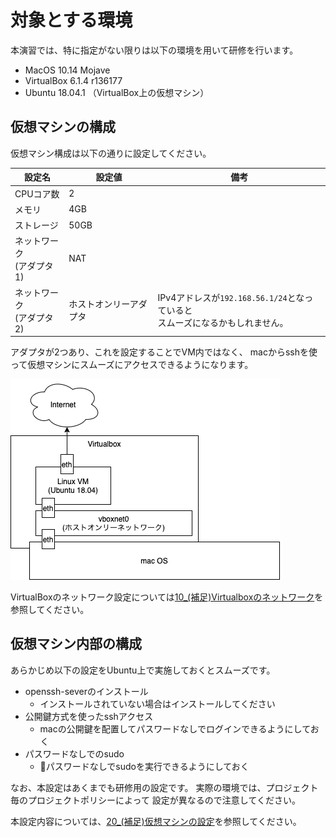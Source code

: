 # 対象とする環境

本演習では、特に指定がない限りは以下の環境を用いて研修を行います。

+ MacOS 10.14 Mojave
+ VirtualBox 6.1.4 r136177
+ Ubuntu 18.04.1 （VirtualBox上の仮想マシン）

## 仮想マシンの構成

仮想マシン構成は以下の通りに設定してください。

|設定名|設定値|備考|
|---|---|---|
|CPUコア数|2||
|メモリ|4GB||
|ストレージ|50GB||
|ネットワーク<br/>(アダプタ1)|NAT||
|ネットワーク<br/>(アダプタ2)|ホストオンリーアダプタ|IPv4アドレスが`192.168.56.1/24`となっていると<br/>スムーズになるかもしれません。|

アダプタが2つあり、これを設定することでVM内ではなく、
macからsshを使って仮想マシンにスムーズにアクセスできるようになります。

![](network.png)

VirtualBoxのネットワーク設定については[10_(補足)Virtualboxのネットワーク](10_(補足)Virtualboxのネットワーク設定.md)を参照してください。

## 仮想マシン内部の構成

あらかじめ以下の設定をUbuntu上で実施しておくとスムーズです。

+ openssh-severのインストール
  + インストールされていない場合はインストールしてください
+ 公開鍵方式を使ったsshアクセス
  + macの公開鍵を配置してパスワードなしでログインできるようにしておく
+ パスワードなしでのsudo
  + パスワードなしでsudoを実行できるようにしておく

なお、本設定はあくまでも研修用の設定です。
実際の環境では、プロジェクト毎のプロジェクトポリシーによって
設定が異なるので注意してください。

本設定内容については、[20_(補足)仮想マシンの設定](20_(補足)仮想マシンの設定.md)を参照してください。
